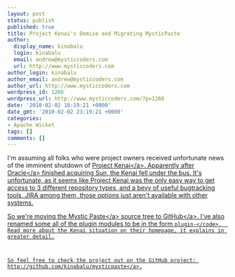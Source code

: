 ```yaml
---
layout: post
status: publish
published: true
title: Project Kenai's Demise and Migrating MysticPaste
author:
  display_name: kinabalu
  login: kinabalu
  email: andrew@mysticcoders.com
  url: http://www.mysticcoders.com
author_login: kinabalu
author_email: andrew@mysticcoders.com
author_url: http://www.mysticcoders.com
wordpress_id: 1266
wordpress_url: http://www.mysticcoders.com/?p=1266
date: '2010-02-02 16:19:21 +0000'
date_gmt: '2010-02-02 23:19:21 +0000'
categories:
- Apache Wicket
tags: []
comments: []
---
```

<p>I'm assuming all folks who were project owners received unfortunate news of the imminent shutdown of <a href="http:&#47;&#47;kenai.com&#47;" target="_blank">Project Kenai<&#47;a>.  Apparently after <a href="http:&#47;&#47;www.oracle.com" target="_blank">Oracle<&#47;a> finished acquiring Sun, the Kenai fell under the bus.  It's unfortunate, as it seems like Project Kenai was the only easy way to get access to 3 different repository types, and a bevy of useful bugtracking tools, JIRA among them, those options just aren't available with other systems.</p>
<p>So we're moving the <a href="http:&#47;&#47;www.mysticpaste.com">Mystic Paste<&#47;a> source tree to <a href="http:&#47;&#47;github.com&#47;kinabalu&#47;mysticpaste">GitHub<&#47;a>.  I've also renamed some all of the plugin modules to be in the form <code>plugin-<app name><&#47;code>.  Read more about the Kenai situation on their homepage, it explains in greater detail.</p>
<p>So feel free to check the project out on the GitHub project: <a href="http:&#47;&#47;github.com&#47;kinabalu&#47;mysticpaste">http:&#47;&#47;github.com&#47;kinabalu&#47;mysticpaste<&#47;a>.</p>
